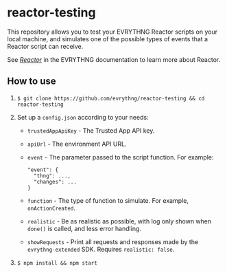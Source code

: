 # reactor-testing

This repository allows you to test your EVRYTHNG Reactor scripts on your local
machine, and simulates one of the possible types of events that a Reactor script
can receive.

See [_Reactor_](https://developers.evrythng.com/docs/reactor) in the EVRYTHNG
documentation to learn more about Reactor.


## How to use

1. `$ git clone https://github.com/evrythng/reactor-testing && cd reactor-testing`

2. Set up a `config.json` according to your needs:

    - `trustedAppApiKey` - The Trusted App API key.
    - `apiUrl` - The environment API URL.
    - `event` - The parameter passed to the script function. For example:

      ```
      "event": {
        "thng": ...,
        "changes": ...
      }
      ```

    - `function` - The type of function to simulate. For example, 
      `onActionCreated`.
    - `realistic` - Be as realistic as possible, with log only shown when 
      `done()` is called, and less error handling.
    - `showRequests` - Print all requests and responses made by the 
      `evrythng-extended` SDK. Requires `realistic: false`.

3. `$ npm install && npm start`
